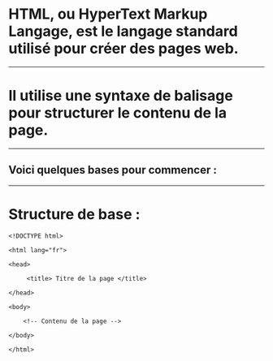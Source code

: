 # **HTML, ou HyperText Markup Langage, est le langage standard utilisé pour créer des pages web.**

---
# **Il utilise une syntaxe de balisage pour structurer le contenu de la page.** 

---
## **Voici quelques bases pour commencer :**

---
# Structure de base :

    <!DOCTYPE html>

    <html lang="fr">

    <head>

         <title> Titre de la page </title>

    </head>

    <body>

        <!-- Contenu de la page -->

    </body>

    </html>

